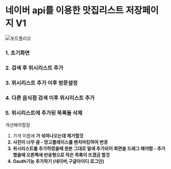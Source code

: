 # 네이버 api를 이용한 맛집리스트 저장페이지 V1

![포트폴리오](https://user-images.githubusercontent.com/50638197/178477732-99eeb915-8d61-4f6b-bd4b-b4d9c174eac9.gif)

### 1. 초기화면


### 2. 검색 후 위시리스트 추가


### 3. 위시리스트 추가 이후 방문설정


### 4. 다른 음식점 검색 이후 위시리스트 추가 


### 5. 위시리스트에 추가된 목록들 삭제



개선해야할점
1. 가게 이름에 <b>가 섞여나오는데 제거할것 
2. 사진이 너무 큼  - 망고플레이스를 벤치마킹하여 변경
3. 위시리스트를 추가하였을때 원본 그대로 밑에 추가되어 화면을 드래그 해야함 - 추가했을때 오른쪽에 반응형으로 작은 목록이 뜨겠금 할것
4. Oauth기능 추가하기 (네이버,구글아이디 로그인)





